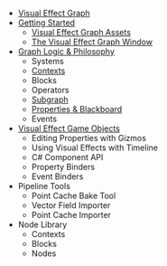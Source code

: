 * [Visual Effect Graph](Index.md) 
* [Getting Started](GettingStarted.md) 
  * [Visual Effect Graph Assets](VisualEffectGraphAsset.md) 
  * [The Visual Effect Graph Window](VisualEffectGraphWindow.md) 
* [Graph Logic & Philosophy](GraphLogicAndPhilosophy.md)
  * Systems
  * [Contexts](Contexts.md) 
  * Blocks
  * Operators
  *  [Subgraph](VisualEffectSubgraph.md) 
  * [Properties & Blackboard](PropertiesAndBlackboard.md) 
  * Events
* [Visual Effect Game Objects](VisualEffectComponent.md) 
  * Editing Properties with Gizmos
  * Using Visual Effects with Timeline
  * C# Component API
  * Property Binders
  * Event Binders
* Pipeline Tools
  * Point Cache Bake Tool
  * Vector Field Importer
  * Point Cache Importer
* Node Library
  * Contexts
  * Blocks
  * Nodes